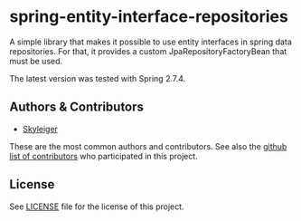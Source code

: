 # spring-entity-interface-repositories

A simple library that makes it possible to use entity interfaces in spring data repositories.
For that, it provides a custom JpaRepositoryFactoryBean that must be used.

The latest version was tested with Spring 2.7.4.

## Authors & Contributors

* [Skyleiger](https://github.com/Skyleiger)

These are the most common authors and contributors.
See also
the [github list of contributors](https://github.com/Skyleiger/spring-entity-interface-repositories/contributors) who
participated in this project.

## License

See [LICENSE](https://github.com/Skyleiger/spring-entity-interface-repositories/blob/master/LICENSE) file for the
license of this project.